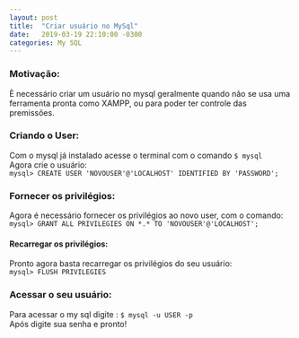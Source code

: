 ```yaml
---
layout: post
title:  "Criar usuário no MySql"
date:   2019-03-19 22:10:00 -0300
categories: My SQL
---
```

### Motivação:
È necessário criar um usuário no mysql geralmente quando não se usa uma ferramenta pronta como XAMPP,
ou para poder ter controle das premissões.

### Criando o User:
Com o mysql já instalado acesse o terminal com o comando `$ mysql `  
Agora crie o usuário:  
`mysql> CREATE USER 'NOVOUSER'@'LOCALHOST' IDENTIFIED BY 'PASSWORD'; `  

### Fornecer os privilégios:  
Agora é necessário fornecer os privilégios ao novo user, com o comando:  
`mysql> GRANT ALL PRIVILEGIES ON *.* TO 'NOVOUSER'@'LOCALHOST'; `  

#### Recarregar os privilégios:
Pronto agora basta recarregar os privilégios do seu usuário:  
`mysql> FLUSH PRIVILEGIES`  

### Acessar o seu usuário:  
Para acessar o my sql digite :
`$ mysql -u USER -p `  
Após digite sua senha e pronto!


